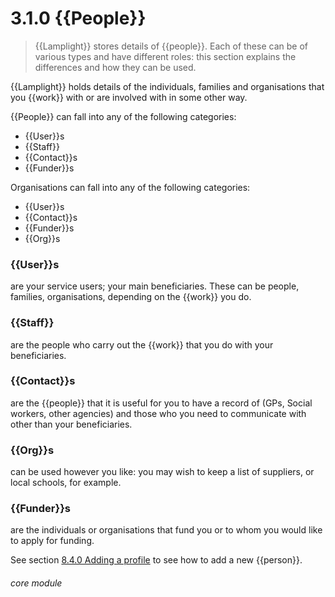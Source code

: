 # 3.1.0    {{People}}

> {{Lamplight}} stores details of {{people}}. Each of these can be of various types and have different roles: this section explains the differences and how they can be used. 

{{Lamplight}} holds details of the individuals, families and organisations that you {{work}} with or are involved with in some other way.

{{People}} can fall into any of the following categories:

  * {{User}}s
  * {{Staff}}
  * {{Contact}}s
  * {{Funder}}s

Organisations can fall into any of the following categories:

  * {{User}}s
 * {{Contact}}s
  * {{Funder}}s
  * {{Org}}s

### {{User}}s

are your service users; your main beneficiaries. These can be people, families, organisations, depending on the {{work}} you do. 

### {{Staff}}

are the people who carry out the {{work}} that you do with your beneficiaries. 

### {{Contact}}s

are the {{people}} that it is useful for you to have a record of (GPs, Social workers, other agencies) and those who you need to communicate with other than your beneficiaries.

### {{Org}}s

can be used however you like: you may wish to keep a list of suppliers, or local schools, for example.

### {{Funder}}s

are the individuals or organisations that fund you or to whom you would like to apply for funding.

See section [8.4.0  Adding a profile](/help/index/v/{{version}}/p/8.4.0) to see how to add a new {{person}}. 

###### core module

